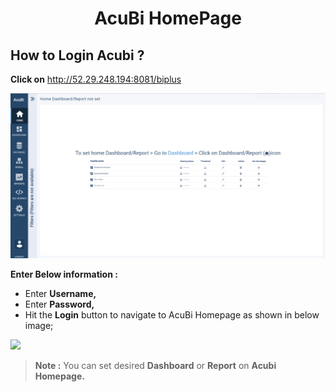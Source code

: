 



<center><h1>AcuBi HomePage</h1></center>

## How to Login Acubi ?

**Click on**  http://52.29.248.194:8081/biplus

![enter image description here](https://raw.githubusercontent.com/sv18042016/fp1/bb5d4c9f6814109a9645827e267e716c0d044c2a/images/New_version5/Homepage_v5.png)

**Enter Below information :**

-  Enter  **Username,**  
- Enter **Password,**  
- Hit the   **Login** button to navigate to AcuBi  Homepage as shown in below image;

![
](https://raw.githubusercontent.com/sv18042016/fp1/master/images/New_version5/Homepage_v5.png)

> **Note :** You can set desired **Dashboard** or **Report** on **Acubi Homepage.**


<!--stackedit_data:
eyJoaXN0b3J5IjpbMTYyMjkxMDA3NSwtOTE4NDczOTk1LC0yMD
A1MTY3MTE1LDI3ODYyMDc4MywtMTE4NDg0OTc3Nl19
-->